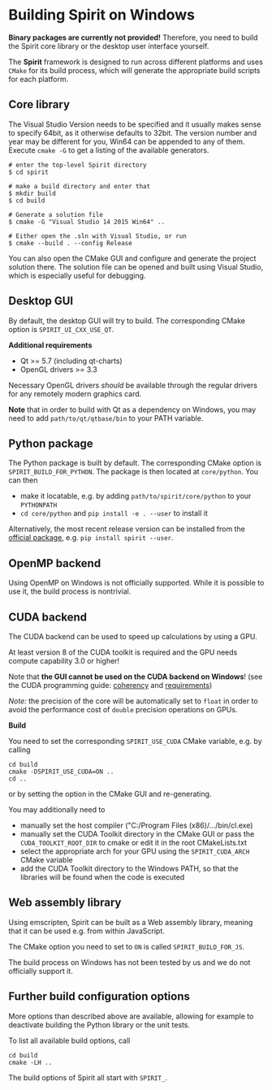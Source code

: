 Building Spirit on Windows
======================================

**Binary packages are currently not provided!**
Therefore, you need to build the Spirit core library
or the desktop user interface yourself.

The **Spirit** framework is designed to run across different
platforms and uses `CMake` for its build process, which will
generate the appropriate build scripts for each platform.


Core library
--------------------------------------

The Visual Studio Version needs to be specified and it usually
makes sense to specify 64bit, as it otherwise defaults to 32bit.
The version number and year may be different for you, Win64
can be appended to any of them.  Execute `cmake -G` to get
a listing of the available generators.

```
# enter the top-level Spirit directory
$ cd spirit

# make a build directory and enter that
$ mkdir build
$ cd build

# Generate a solution file
$ cmake -G "Visual Studio 14 2015 Win64" ..

# Either open the .sln with Visual Studio, or run
$ cmake --build . --config Release
```

You can also open the CMake GUI and configure and generate
the project solution there. The solution file can be opened
and built using Visual Studio, which is especially useful
for debugging.


Desktop GUI
--------------------------------------

By default, the desktop GUI will try to build. The corresponding
CMake option is `SPIRIT_UI_CXX_USE_QT`.

**Additional requirements**

- Qt >= 5.7 (including qt-charts)
- OpenGL drivers >= 3.3

Necessary OpenGL drivers *should* be available through the regular drivers for any
remotely modern graphics card.

**Note** that in order to build with Qt as a dependency on Windows, you may need to add
`path/to/qt/qtbase/bin` to your PATH variable.


Python package
--------------------------------------

The Python package is built by default. The corresponding
CMake option is `SPIRIT_BUILD_FOR_PYTHON`.
The package is then located at `core/python`. You can then
- make it locatable, e.g. by adding `path/to/spirit/core/python` to your
`PYTHONPATH`
- `cd core/python` and `pip install -e . --user` to install it

Alternatively, the most recent release version can be
installed from the [official package](https://pypi.org/project/spirit/),
e.g. `pip install spirit --user`.


OpenMP backend
--------------------------------------

Using OpenMP on Windows is not officially supported.
While it is possible to use it, the build process is
nontrivial.


CUDA backend
--------------------------------------

The CUDA backend can be used to speed up calculations by
using a GPU.

At least version 8 of the CUDA toolkit is required and the
GPU needs compute capability 3.0 or higher!

Note that **the GUI cannot be used on the CUDA backend on Windows**!
(see the CUDA programming guide:
[coherency](https://docs.nvidia.com/cuda/cuda-c-programming-guide/index.html#um-coherency-hd)
and
[requirements](https://docs.nvidia.com/cuda/cuda-c-programming-guide/index.html#um-requirements))

*Note:* the precision of the core will be automatically set
to `float` in order to avoid the performance cost of `double`
precision operations on GPUs.

**Build**

You need to set the corresponding `SPIRIT_USE_CUDA` CMake
variable, e.g. by calling

```
cd build
cmake -DSPIRIT_USE_CUDA=ON ..
cd ..
```

or by setting the option in the CMake GUI and re-generating.

You may additionally need to
- manually set the host compiler
  ("C:/Program Files (x86)/.../bin/cl.exe)
- manually set the CUDA Toolkit directory in the CMake GUI or
  pass the `CUDA_TOOLKIT_ROOT_DIR` to cmake or edit it in the
  root CMakeLists.txt
- select the appropriate arch for your GPU using the
  `SPIRIT_CUDA_ARCH` CMake variable
- add the CUDA Toolkit directory to the Windows PATH, so that
  the libraries will be found when the code is executed


Web assembly library
--------------------------------------

Using emscripten, Spirit can be built as a Web assembly
library, meaning that it can be used e.g. from within
JavaScript.

The CMake option you need to set to `ON` is called
`SPIRIT_BUILD_FOR_JS`.

The build process on Windows has not been tested by us
and we do not officially support it.


Further build configuration options
--------------------------------------

More options than described above are available,
allowing for example to deactivate building the
Python library or the unit tests.

To list all available build options, call
```
cd build
cmake -LH ..
```
The build options of Spirit all start with `SPIRIT_`.